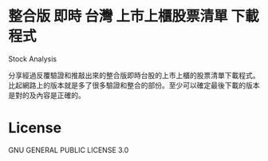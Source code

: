 # 整合版 即時 台灣 上市上櫃股票清單 下載程式
Stock Analysis

分享經過反覆驗證和推敲出來的整合版即時台股的上市上櫃的股票清單下載程式。比起網路上的版本就是多了很多驗證和整合的部份。至少可以確定最後下載的版本是對的及內容是正確的。

# License
GNU GENERAL PUBLIC LICENSE 3.0
